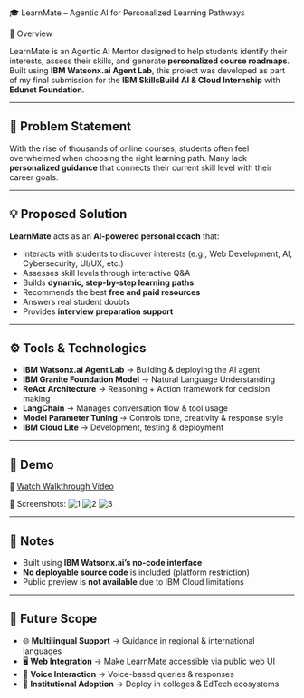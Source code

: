 

 🎓 LearnMate – Agentic AI for Personalized Learning Pathways

📌 Overview

LearnMate is an Agentic AI Mentor designed to help students identify their interests, assess their skills, and generate **personalized course roadmaps**.
Built using **IBM Watsonx.ai Agent Lab**, this project was developed as part of my final submission for the **IBM SkillsBuild AI & Cloud Internship** with **Edunet Foundation**.

---

## 🚩 Problem Statement

With the rise of thousands of online courses, students often feel overwhelmed when choosing the right learning path.
Many lack **personalized guidance** that connects their current skill level with their career goals.

---

## 💡 Proposed Solution

**LearnMate** acts as an **AI-powered personal coach** that:

* Interacts with students to discover interests (e.g., Web Development, AI, Cybersecurity, UI/UX, etc.)
* Assesses skill levels through interactive Q\&A
* Builds **dynamic, step-by-step learning paths**
* Recommends the best **free and paid resources**
* Answers real student doubts
* Provides **interview preparation support**

---

## ⚙️ Tools & Technologies

* **IBM Watsonx.ai Agent Lab** → Building & deploying the AI agent
* **IBM Granite Foundation Model** → Natural Language Understanding
* **ReAct Architecture** → Reasoning + Action framework for decision making
* **LangChain** → Manages conversation flow & tool usage
* **Model Parameter Tuning** → Controls tone, creativity & response style
* **IBM Cloud Lite** → Development, testing & deployment

---

## 🎥 Demo

🔗 [Watch Walkthrough Video](https://github.com/InsaneIshita/LearnMate-Agentic-AI/blob/main/LearnMateAI_walkthrough.mp4)

📸 Screenshots:
![1](Screenshots/Screenshot%202025-07-30%20175508.png)
![2](Screenshots/Screenshot%202025-07-30%20175738.png)
![3](Screenshots/Screenshot%202025-07-30%20180439.png)

---

## 📝 Notes

* Built using **IBM Watsonx.ai’s no-code interface**
* **No deployable source code** is included (platform restriction)
* Public preview is **not available** due to IBM Cloud limitations

---

## 🚀 Future Scope

* 🌐 **Multilingual Support** → Guidance in regional & international languages
* 🖥️ **Web Integration** → Make LearnMate accessible via public web UI
* 🎤 **Voice Interaction** → Voice-based queries & responses
* 🏫 **Institutional Adoption** → Deploy in colleges & EdTech ecosystems


